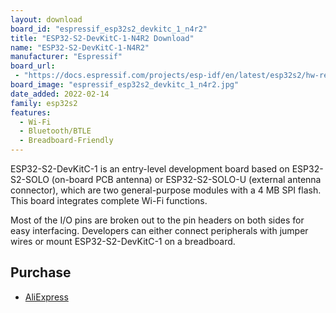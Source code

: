 ```yaml
---
layout: download
board_id: "espressif_esp32s2_devkitc_1_n4r2"
title: "ESP32-S2-DevKitC-1-N4R2 Download"
name: "ESP32-S2-DevKitC-1-N4R2"
manufacturer: "Espressif"
board_url:
 - "https://docs.espressif.com/projects/esp-idf/en/latest/esp32s2/hw-reference/esp32s2/user-guide-s2-devkitc-1.html"
board_image: "espressif_esp32s2_devkitc_1_n4r2.jpg"
date_added: 2022-02-14
family: esp32s2
features:
  - Wi-Fi
  - Bluetooth/BTLE
  - Breadboard-Friendly
---
```


ESP32-S2-DevKitC-1 is an entry-level development board based on ESP32-S2-SOLO (on-board PCB antenna) or ESP32-S2-SOLO-U (external antenna connector), which are two general-purpose modules with a 4 MB SPI flash. This board integrates complete Wi-Fi functions.

Most of the I/O pins are broken out to the pin headers on both sides for easy interfacing. Developers can either connect peripherals with jumper wires or mount ESP32-S2-DevKitC-1 on a breadboard.

## Purchase

* [AliExpress](https://www.aliexpress.com/item/1005003578116249.html)
